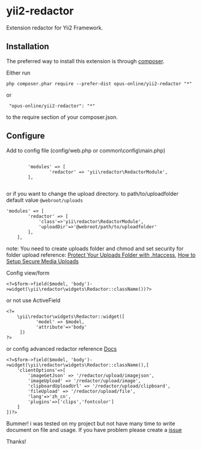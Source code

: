 yii2-redactor
=============
Extension redactor for Yii2 Framework.

Installation
------------

The preferred way to install this extension is through [composer](http://getcomposer.org/download/).

Either run

```
php composer.phar require --prefer-dist opus-online/yii2-redactor "*"

```

 or
```
 "opus-online/yii2-redactor": "*"
```

to the require section of your composer.json.

Configure
-----------------

Add to config file (config/web.php or common\config\main.php) 

```

        'modules' => [
                'redactor' => 'yii\redactor\RedactorModule',
        ],
    
```
or if you want to change the upload directory.
to path/to/uploadfolder
default value `@webroot/uploads`

```
'modules' => [
        'redactor' => [
            'class'=>'yii\redactor\RedactorModule',
            'uploadDir'=>'@webroot/path/to/uploadfolder'
        ],
    ],
```

note: You need to create uploads folder and chmod and set security for folder upload
reference: [Protect Your Uploads Folder with .htaccess](http://tomolivercv.wordpress.com/2011/07/24/protect-your-uploads-folder-with-htaccess/),
[How to Setup Secure Media Uploads](http://digwp.com/2012/09/secure-media-uploads/)

Config view/form

```
<?=$form->field($model, 'body')->widget(\yii\redactor\widgets\Redactor::className())?>
```

or not use ActiveField

```
<?=
    \yii\redactor\widgets\Redactor::widget([
           'model' => $model,
           'attribute'=>'body'
     ])
?>
```    
or config advanced redactor reference [Docs](http://imperavi.com/redactor/docs/)

```
<?=$form->field($model, 'body')->widget(\yii\redactor\widgets\Redactor::className(),[
    'clientOptions'=>[
        'imageGetJson' => '/redactor/upload/imagejson',
        'imageUpload' => '/redactor/upload/image',
        'clipboardUploadUrl' => '/redactor/upload/clipboard',
        'fileUpload' => '/redactor/upload/file',
        'lang'=>'zh_cn',
        'plugins'=>['clips','fontcolor']
    ]
])?>
```

                

Bummer! i was tested on my project but not have many time to write document on file and usage.
If you have problem please create a [issue](https://github.com/opus-online/yii2-redactor/issues)

Thanks!
